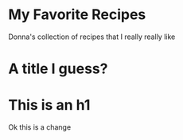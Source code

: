 # My Favorite Recipes
Donna's collection of recipes that I really really like
# A title I guess?
This is an h1
=============

Ok this is a change
